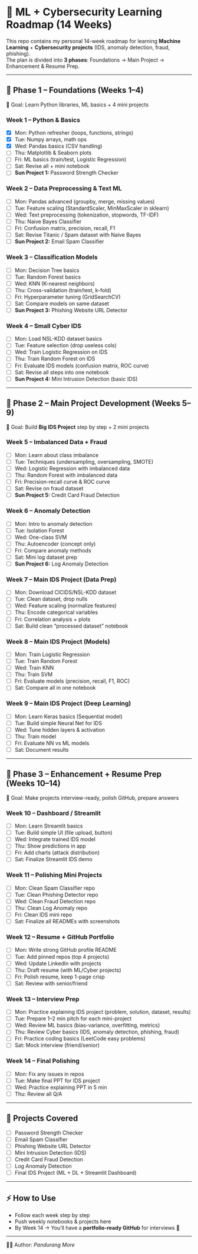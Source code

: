 # 🚀 ML + Cybersecurity Learning Roadmap (14 Weeks)

This repo contains my personal 14-week roadmap for learning **Machine Learning** + **Cybersecurity projects** (IDS, anomaly detection, fraud, phishing).  
The plan is divided into **3 phases**: Foundations → Main Project → Enhancement & Resume Prep.  

---

## 📌 Phase 1 – Foundations (Weeks 1–4)

🎯 Goal: Learn Python libraries, ML basics + 4 mini projects

### Week 1 – Python & Basics
- [x] Mon: Python refresher (loops, functions, strings)  
- [x] Tue: Numpy arrays, math ops  
- [x] Wed: Pandas basics (CSV handling)  
- [ ] Thu: Matplotlib & Seaborn plots  
- [ ] Fri: ML basics (train/test, Logistic Regression)  
- [ ] Sat: Revise all + mini notebook  
- [ ] **Sun Project 1:** Password Strength Checker  

### Week 2 – Data Preprocessing & Text ML
- [ ] Mon: Pandas advanced (groupby, merge, missing values)  
- [ ] Tue: Feature scaling (StandardScaler, MinMaxScaler in sklearn)  
- [ ] Wed: Text preprocessing (tokenization, stopwords, TF-IDF)  
- [ ] Thu: Naive Bayes Classifier  
- [ ] Fri: Confusion matrix, precision, recall, F1  
- [ ] Sat: Revise Titanic / Spam dataset with Naive Bayes  
- [ ] **Sun Project 2:** Email Spam Classifier  

### Week 3 – Classification Models
- [ ] Mon: Decision Tree basics  
- [ ] Tue: Random Forest basics  
- [ ] Wed: KNN (K-nearest neighbors)  
- [ ] Thu: Cross-validation (train/test, k-fold)  
- [ ] Fri: Hyperparameter tuning (GridSearchCV)  
- [ ] Sat: Compare models on same dataset  
- [ ] **Sun Project 3:** Phishing Website URL Detector  

### Week 4 – Small Cyber IDS
- [ ] Mon: Load NSL-KDD dataset basics  
- [ ] Tue: Feature selection (drop useless cols)  
- [ ] Wed: Train Logistic Regression on IDS  
- [ ] Thu: Train Random Forest on IDS  
- [ ] Fri: Evaluate IDS models (confusion matrix, ROC curve)  
- [ ] Sat: Revise all steps into one notebook  
- [ ] **Sun Project 4:** Mini Intrusion Detection (basic IDS)  

---

## 📌 Phase 2 – Main Project Development (Weeks 5–9)

🎯 Goal: Build **Big IDS Project** step by step + 2 mini projects  

### Week 5 – Imbalanced Data + Fraud
- [ ] Mon: Learn about class imbalance  
- [ ] Tue: Techniques (undersampling, oversampling, SMOTE)  
- [ ] Wed: Logistic Regression with imbalanced data  
- [ ] Thu: Random Forest with imbalanced data  
- [ ] Fri: Precision-recall curve & ROC curve  
- [ ] Sat: Revise on fraud dataset  
- [ ] **Sun Project 5:** Credit Card Fraud Detection  

### Week 6 – Anomaly Detection
- [ ] Mon: Intro to anomaly detection  
- [ ] Tue: Isolation Forest  
- [ ] Wed: One-class SVM  
- [ ] Thu: Autoencoder (concept only)  
- [ ] Fri: Compare anomaly methods  
- [ ] Sat: Mini log dataset prep  
- [ ] **Sun Project 6:** Log Anomaly Detection  

### Week 7 – Main IDS Project (Data Prep)
- [ ] Mon: Download CICIDS/NSL-KDD dataset  
- [ ] Tue: Clean dataset, drop nulls  
- [ ] Wed: Feature scaling (normalize features)  
- [ ] Thu: Encode categorical variables  
- [ ] Fri: Correlation analysis + plots  
- [ ] Sat: Build clean “processed dataset” notebook  

### Week 8 – Main IDS Project (Models)
- [ ] Mon: Train Logistic Regression  
- [ ] Tue: Train Random Forest  
- [ ] Wed: Train KNN  
- [ ] Thu: Train SVM  
- [ ] Fri: Evaluate models (precision, recall, F1, ROC)  
- [ ] Sat: Compare all in one notebook  

### Week 9 – Main IDS Project (Deep Learning)
- [ ] Mon: Learn Keras basics (Sequential model)  
- [ ] Tue: Build simple Neural Net for IDS  
- [ ] Wed: Tune hidden layers & activation  
- [ ] Thu: Train model  
- [ ] Fri: Evaluate NN vs ML models  
- [ ] Sat: Document results  

---

## 📌 Phase 3 – Enhancement + Resume Prep (Weeks 10–14)

🎯 Goal: Make projects interview-ready, polish GitHub, prepare answers  

### Week 10 – Dashboard / Streamlit
- [ ] Mon: Learn Streamlit basics  
- [ ] Tue: Build simple UI (file upload, button)  
- [ ] Wed: Integrate trained IDS model  
- [ ] Thu: Show predictions in app  
- [ ] Fri: Add charts (attack distribution)  
- [ ] Sat: Finalize Streamlit IDS demo  

### Week 11 – Polishing Mini Projects
- [ ] Mon: Clean Spam Classifier repo  
- [ ] Tue: Clean Phishing Detector repo  
- [ ] Wed: Clean Fraud Detection repo  
- [ ] Thu: Clean Log Anomaly repo  
- [ ] Fri: Clean IDS mini repo  
- [ ] Sat: Finalize all READMEs with screenshots  

### Week 12 – Resume + GitHub Portfolio
- [ ] Mon: Write strong GitHub profile README  
- [ ] Tue: Add pinned repos (top 4 projects)  
- [ ] Wed: Update LinkedIn with projects  
- [ ] Thu: Draft resume (with ML/Cyber projects)  
- [ ] Fri: Polish resume, keep 1-page crisp  
- [ ] Sat: Review with senior/friend  

### Week 13 – Interview Prep
- [ ] Mon: Practice explaining IDS project (problem, solution, dataset, results)  
- [ ] Tue: Prepare 1–2 min pitch for each mini-project  
- [ ] Wed: Review ML basics (bias-variance, overfitting, metrics)  
- [ ] Thu: Review Cyber basics (IDS, anomaly detection, phishing, fraud)  
- [ ] Fri: Practice coding basics (LeetCode easy problems)  
- [ ] Sat: Mock interview (friend/senior)  

### Week 14 – Final Polishing
- [ ] Mon: Fix any issues in repos  
- [ ] Tue: Make final PPT for IDS project  
- [ ] Wed: Practice explaining PPT in 5 min  
- [ ] Thu: Review all Q/A  

---

## 📂 Projects Covered
- [ ] Password Strength Checker  
- [ ] Email Spam Classifier  
- [ ] Phishing Website URL Detector  
- [ ] Mini Intrusion Detection (IDS)  
- [ ] Credit Card Fraud Detection  
- [ ] Log Anomaly Detection  
- [ ] Final IDS Project (ML + DL + Streamlit Dashboard)  

---

## ⚡ How to Use
- Follow each week step by step  
- Push weekly notebooks & projects here  
- By Week 14 → You’ll have a **portfolio-ready GitHub** for interviews 🚀  

---
👨‍💻 Author: *Pandurang More*
